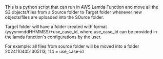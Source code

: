 This is a python script that can run in AWS Lamda Function and move all the S3 objects/files from a Source folder to Target folder whenever new objects/files are uploaded into the SOurce folder.

Target folder will have a folder created with format (yyyymmddHHMMSS)+use_case_id, where use_case_id can be provided in the lamda function's configurations by the user.

For example: all files from source folder will be moved into a folder 20241104051305113, 114 = use_case-id
